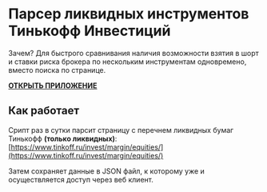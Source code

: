 # Парсер ликвидных инструментов Тинькофф Инвестиций
Зачем? Для быстрого сравнивания наличия возможности взятия в шорт и ставки риска брокера по нескольким инструментам одновремено, вместо поиска по странице.

**[ОТКРЫТЬ ПРИЛОЖЕНИЕ](https://tinkoff-invest-margin.herokuapp.com/)**

## Как работает
Срипт раз в сутки парсит страницу с перечнем ликвидных бумаг Тинькофф **(только ликвидных)**: [https://www.tinkoff.ru/invest/margin/equities/](https://www.tinkoff.ru/invest/margin/equities/) 

Затем сохраняет данные в JSON файл, к которому уже и осуществляется доступ через веб клиент.